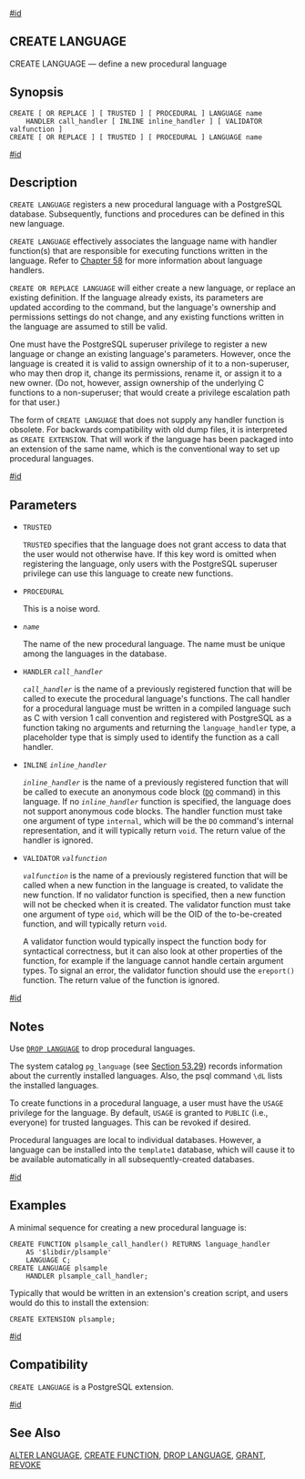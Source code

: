[#id](#SQL-CREATELANGUAGE)

## CREATE LANGUAGE

CREATE LANGUAGE — define a new procedural language

## Synopsis

```
CREATE [ OR REPLACE ] [ TRUSTED ] [ PROCEDURAL ] LANGUAGE name
    HANDLER call_handler [ INLINE inline_handler ] [ VALIDATOR valfunction ]
CREATE [ OR REPLACE ] [ TRUSTED ] [ PROCEDURAL ] LANGUAGE name
```

[#id](#SQL-CREATELANGUAGE-DESCRIPTION)

## Description

`CREATE LANGUAGE` registers a new procedural language with a PostgreSQL database. Subsequently, functions and procedures can be defined in this new language.

`CREATE LANGUAGE` effectively associates the language name with handler function(s) that are responsible for executing functions written in the language. Refer to [Chapter 58](plhandler) for more information about language handlers.

`CREATE OR REPLACE LANGUAGE` will either create a new language, or replace an existing definition. If the language already exists, its parameters are updated according to the command, but the language's ownership and permissions settings do not change, and any existing functions written in the language are assumed to still be valid.

One must have the PostgreSQL superuser privilege to register a new language or change an existing language's parameters. However, once the language is created it is valid to assign ownership of it to a non-superuser, who may then drop it, change its permissions, rename it, or assign it to a new owner. (Do not, however, assign ownership of the underlying C functions to a non-superuser; that would create a privilege escalation path for that user.)

The form of `CREATE LANGUAGE` that does not supply any handler function is obsolete. For backwards compatibility with old dump files, it is interpreted as `CREATE EXTENSION`. That will work if the language has been packaged into an extension of the same name, which is the conventional way to set up procedural languages.

[#id](#SQL-CREATELANGUAGE-PARAMETERS)

## Parameters

- `TRUSTED`

  `TRUSTED` specifies that the language does not grant access to data that the user would not otherwise have. If this key word is omitted when registering the language, only users with the PostgreSQL superuser privilege can use this language to create new functions.

- `PROCEDURAL`

  This is a noise word.

- _`name`_

  The name of the new procedural language. The name must be unique among the languages in the database.

- `HANDLER` _`call_handler`_

  _`call_handler`_ is the name of a previously registered function that will be called to execute the procedural language's functions. The call handler for a procedural language must be written in a compiled language such as C with version 1 call convention and registered with PostgreSQL as a function taking no arguments and returning the `language_handler` type, a placeholder type that is simply used to identify the function as a call handler.

- `INLINE` _`inline_handler`_

  _`inline_handler`_ is the name of a previously registered function that will be called to execute an anonymous code block ([`DO`](sql-do) command) in this language. If no _`inline_handler`_ function is specified, the language does not support anonymous code blocks. The handler function must take one argument of type `internal`, which will be the `DO` command's internal representation, and it will typically return `void`. The return value of the handler is ignored.

- `VALIDATOR` _`valfunction`_

  _`valfunction`_ is the name of a previously registered function that will be called when a new function in the language is created, to validate the new function. If no validator function is specified, then a new function will not be checked when it is created. The validator function must take one argument of type `oid`, which will be the OID of the to-be-created function, and will typically return `void`.

  A validator function would typically inspect the function body for syntactical correctness, but it can also look at other properties of the function, for example if the language cannot handle certain argument types. To signal an error, the validator function should use the `ereport()` function. The return value of the function is ignored.

[#id](#SQL-CREATELANGUAGE-NOTES)

## Notes

Use [`DROP LANGUAGE`](sql-droplanguage) to drop procedural languages.

The system catalog `pg_language` (see [Section 53.29](catalog-pg-language)) records information about the currently installed languages. Also, the psql command `\dL` lists the installed languages.

To create functions in a procedural language, a user must have the `USAGE` privilege for the language. By default, `USAGE` is granted to `PUBLIC` (i.e., everyone) for trusted languages. This can be revoked if desired.

Procedural languages are local to individual databases. However, a language can be installed into the `template1` database, which will cause it to be available automatically in all subsequently-created databases.

[#id](#SQL-CREATELANGUAGE-EXAMPLES)

## Examples

A minimal sequence for creating a new procedural language is:

```
CREATE FUNCTION plsample_call_handler() RETURNS language_handler
    AS '$libdir/plsample'
    LANGUAGE C;
CREATE LANGUAGE plsample
    HANDLER plsample_call_handler;
```

Typically that would be written in an extension's creation script, and users would do this to install the extension:

```
CREATE EXTENSION plsample;
```

[#id](#SQL-CREATELANGUAGE-COMPAT)

## Compatibility

`CREATE LANGUAGE` is a PostgreSQL extension.

[#id](#id-1.9.3.70.10)

## See Also

[ALTER LANGUAGE](sql-alterlanguage), [CREATE FUNCTION](sql-createfunction), [DROP LANGUAGE](sql-droplanguage), [GRANT](sql-grant), [REVOKE](sql-revoke)
